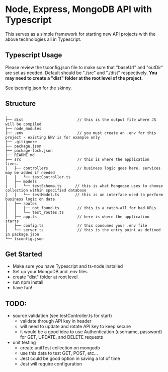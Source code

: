 # Node, Express, MongoDB API with Typescript

This serves as a simple framework for starting new API projects with the above technologies all in Typescript.


## Typescript Usage
Please review the tsconfig.json file to make sure that "baseUrl" and "outDir" are set as needed. Default should be "./src" and "./dist" respectively. **You may need to create a "dist" folder at the root level of the project.**

See tsconfig.json for the skinny.


## Structure
```
.
├── dist                        // this is the output file where JS will be compiled
├── node_modules
├── .env                        // you must create an .env for this project - existing ENV is for example only
├── .gitignore                  
├── package.json
├── package-lock.json
├── README.md
├── src                         // this is where the application lives. 
│   ├── controllers             // business logic goes here. services may be added if needed
│   │   └── testController.ts
│   ├── models
│   │   └── testSchema.ts      // this is what Mongoose uses to choose collection within specified database
│   │   └── testModel.ts       // this is an interface used to perform business logic on data
│   ├── routes
│   │   ├── not_found.ts        // this is a catch-all for bad URLs
│   │   └── test_routes.ts
│   ├── app.ts                  // here is where the application starts
│   ├── config.ts               // this consumes your .env file
│   └── server.ts               // this is the entry point as defined in package.json
└── tsconfig.json
```

## Get Started
- Make sure you have Typescript and ts-node installed
- Set up your MongoDB and .env files
- create "dist" folder at root level
- run npm install
- have fun!


## TODO:
- source validation (see testController.ts for start)
    - validate through API key in header
    - will need to update and rotate API key to keep secure
    - it would be a good idea to use Authentication (username, password) for GET, UPDATE, and DELETE requests
- unit testing
    - create unitTest collection on mongodb
    - use this data to test GET, POST, etc...
    - Jest could be good option in saving a lot of time
    - Jest will require configuration